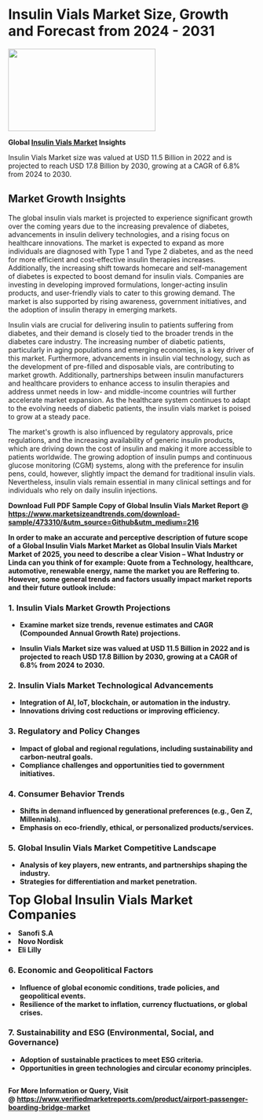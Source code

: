 <H1>Insulin Vials Market Size, Growth and Forecast from 2024 - 2031</H1><img class="aligncenter size-medium wp-image-584254" src="https://thirdeyenews.in/wp-content/uploads/2024/09/Global-Market-Research-300x168.jpeg" alt="" width="300" height="168" /><p><strong>Global&nbsp;<a href="https://www.marketsizeandtrends.com/download-sample/473310/&amp;utm_source=Github&utm_medium=216">Insulin Vials Market</a> Insights</strong></p><p>Insulin Vials Market size was valued at USD 11.5 Billion in 2022 and is projected to reach USD 17.8 Billion by 2030, growing at a CAGR of 6.8% from 2024 to 2030.</p><p><h2>Market Growth Insights</h2> <p>The global insulin vials market is projected to experience significant growth over the coming years due to the increasing prevalence of diabetes, advancements in insulin delivery technologies, and a rising focus on healthcare innovations. The market is expected to expand as more individuals are diagnosed with Type 1 and Type 2 diabetes, and as the need for more efficient and cost-effective insulin therapies increases. Additionally, the increasing shift towards homecare and self-management of diabetes is expected to boost demand for insulin vials. Companies are investing in developing improved formulations, longer-acting insulin products, and user-friendly vials to cater to this growing demand. The market is also supported by rising awareness, government initiatives, and the adoption of insulin therapy in emerging markets.</p> <p><strong></strong></p> <p>Insulin vials are crucial for delivering insulin to patients suffering from diabetes, and their demand is closely tied to the broader trends in the diabetes care industry. The increasing number of diabetic patients, particularly in aging populations and emerging economies, is a key driver of this market. Furthermore, advancements in insulin vial technology, such as the development of pre-filled and disposable vials, are contributing to market growth. Additionally, partnerships between insulin manufacturers and healthcare providers to enhance access to insulin therapies and address unmet needs in low- and middle-income countries will further accelerate market expansion. As the healthcare system continues to adapt to the evolving needs of diabetic patients, the insulin vials market is poised to grow at a steady pace. <p>The market's growth is also influenced by regulatory approvals, price regulations, and the increasing availability of generic insulin products, which are driving down the cost of insulin and making it more accessible to patients worldwide. The growing adoption of insulin pumps and continuous glucose monitoring (CGM) systems, along with the preference for insulin pens, could, however, slightly impact the demand for traditional insulin vials. Nevertheless, insulin vials remain essential in many clinical settings and for individuals who rely on daily insulin injections.</p> <p><strong></p><p><span class=""><strong>Download Full PDF Sample Copy of Global Insulin Vials Market Report</strong> @ <a href="https://www.marketsizeandtrends.com/download-sample/473310/&amp;utm_source=Github&utm_medium=216" target="_blank">https://www.marketsizeandtrends.com/download-sample/473310/&amp;utm_source=Github&utm_medium=216</a></span></p><p>In order to make an accurate and perceptive description of future scope of a Global&nbsp;Insulin Vials Market Market as Global&nbsp;Insulin Vials Market Market of 2025, you need to describe a clear Vision &ndash; What Industry or Linda can you think of for example: Quote from a Technology, healthcare, automotive, renewable energy, name the market you are Reffering to. However, some general trends and factors usually impact market reports and their future outlook include:</p><h3>1.&nbsp;<strong>Insulin Vials Market Growth Projections</strong></h3><ul><li>Examine market size trends, revenue estimates and CAGR (Compounded Annual Growth Rate) projections.</li><li><p>Insulin Vials Market size was valued at USD 11.5 Billion in 2022 and is projected to reach USD 17.8 Billion by 2030, growing at a CAGR of 6.8% from 2024 to 2030.</p></li></ul><h3>2.&nbsp;<strong>Insulin Vials Market Technological Advancements</strong></h3><ul><li>Integration of AI, IoT, blockchain, or automation in the industry.</li><li>Innovations driving cost reductions or improving efficiency.</li></ul><h3>3.&nbsp;<strong>Regulatory and Policy Changes</strong></h3><ul><li>Impact of global and regional regulations, including sustainability and carbon-neutral goals.</li><li>Compliance challenges and opportunities tied to government initiatives.</li></ul><h3>4.&nbsp;<strong>Consumer Behavior Trends</strong></h3><ul><li>Shifts in demand influenced by generational preferences (e.g., Gen Z, Millennials).</li><li>Emphasis on eco-friendly, ethical, or personalized products/services.</li></ul><h3>5.&nbsp;<strong>Global Insulin Vials Market Competitive Landscape</strong></h3><ul><li>Analysis of key players, new entrants, and partnerships shaping the industry.</li><li>Strategies for differentiation and market penetration.</li></ul><p data-pm-slice="1 1 []"><span style="color: inherit; font-family: inherit; font-size: 25px;">Top Global Insulin Vials Market Companies</span></p><div class="" data-test-id=""><p><li>Sanofi S.A</li><li> Novo Nordisk</li><li> Eli Lilly</li></p></div><h3>6.&nbsp;<strong>Economic and Geopolitical Factors</strong></h3><ul><li>Influence of global economic conditions, trade policies, and geopolitical events.</li><li>Resilience of the market to inflation, currency fluctuations, or global crises.</li></ul><h3>7.&nbsp;<strong>Sustainability and ESG (Environmental, Social, and Governance)</strong></h3><ul><li>Adoption of sustainable practices to meet ESG criteria.</li><li>Opportunities in green technologies and circular economy principles.</li></ul><h2><strong style="font-size: 14px;">For More Information or Query, Visit @&nbsp;</strong><a style="background-color: #ffffff; font-size: 14px;" href="https://www.marketsizeandtrends.com/report/insulin-vials-market/" target="_blank">https://www.verifiedmarketreports.com/product/airport-passenger-boarding-bridge-market</a></h2>
